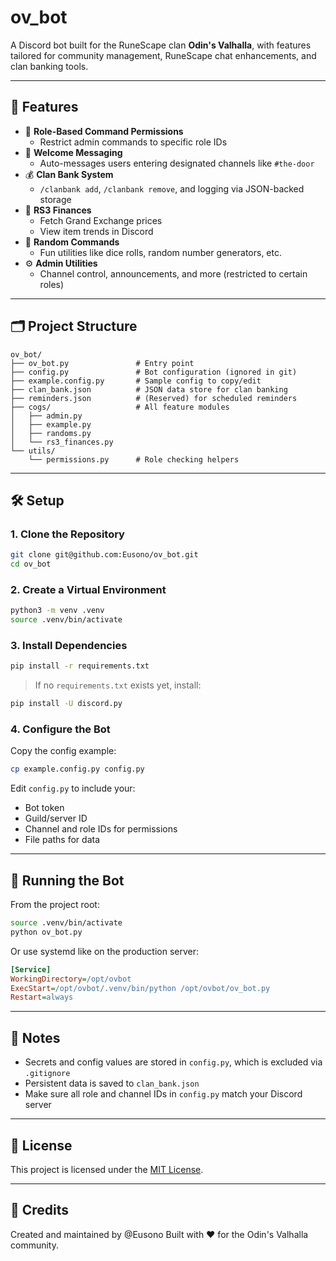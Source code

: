 # ov_bot

A Discord bot built for the RuneScape clan **Odin's Valhalla**, with features tailored for community management, RuneScape chat enhancements, and clan banking tools.

---

## 🧠 Features

- 🔐 **Role-Based Command Permissions**
  - Restrict admin commands to specific role IDs
- 💬 **Welcome Messaging**
  - Auto-messages users entering designated channels like `#the-door`
- 💰 **Clan Bank System**
  - `/clanbank add`, `/clanbank remove`, and logging via JSON-backed storage
- 💸 **RS3 Finances**
  - Fetch Grand Exchange prices
  - View item trends in Discord
- 🔀 **Random Commands**
  - Fun utilities like dice rolls, random number generators, etc.
- ⚙️ **Admin Utilities**
  - Channel control, announcements, and more (restricted to certain roles)

---

## 🗂️ Project Structure

```
ov_bot/
├── ov_bot.py               # Entry point
├── config.py               # Bot configuration (ignored in git)
├── example.config.py       # Sample config to copy/edit
├── clan_bank.json          # JSON data store for clan banking
├── reminders.json          # (Reserved) for scheduled reminders
├── cogs/                   # All feature modules
│   ├── admin.py
│   ├── example.py
│   ├── randoms.py
│   └── rs3_finances.py
└── utils/
    └── permissions.py      # Role checking helpers
```

---

## 🛠️ Setup

### 1. Clone the Repository

```bash
git clone git@github.com:Eusono/ov_bot.git
cd ov_bot
```

### 2. Create a Virtual Environment

```bash
python3 -m venv .venv
source .venv/bin/activate
```

### 3. Install Dependencies

```bash
pip install -r requirements.txt
```

> If no `requirements.txt` exists yet, install:
```bash
pip install -U discord.py
```

### 4. Configure the Bot

Copy the config example:
```bash
cp example.config.py config.py
```

Edit `config.py` to include your:
- Bot token
- Guild/server ID
- Channel and role IDs for permissions
- File paths for data

---

## 🚀 Running the Bot

From the project root:

```bash
source .venv/bin/activate
python ov_bot.py
```

Or use systemd like on the production server:
```ini
[Service]
WorkingDirectory=/opt/ovbot
ExecStart=/opt/ovbot/.venv/bin/python /opt/ovbot/ov_bot.py
Restart=always
```

---

## 🧾 Notes

- Secrets and config values are stored in `config.py`, which is excluded via `.gitignore`
- Persistent data is saved to `clan_bank.json`
- Make sure all role and channel IDs in `config.py` match your Discord server

---

## 📜 License

This project is licensed under the [MIT License](LICENSE).

---

## 🙌 Credits

Created and maintained by @Eusono
Built with ❤️ for the Odin's Valhalla community.
